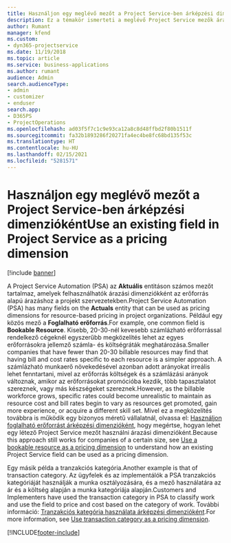 ```yaml
---
title: Használjon egy meglévő mezőt a Project Service-ben árképzési dimenzióként
description: Ez a témakör ismerteti a meglévő Project Service mezők árazási dimenzióként történő használatát.
author: Rumant
manager: kfend
ms.custom:
- dyn365-projectservice
ms.date: 11/19/2018
ms.topic: article
ms.service: business-applications
ms.author: rumant
audience: Admin
search.audienceType:
- admin
- customizer
- enduser
search.app:
- D365PS
- ProjectOperations
ms.openlocfilehash: ad03f5f7c1c9e93ca12a8c8d48ffbd2f80b1511f
ms.sourcegitcommit: fa32b1893286f20271fa4ec4be8fc68bd135f53c
ms.translationtype: HT
ms.contentlocale: hu-HU
ms.lasthandoff: 02/15/2021
ms.locfileid: "5281571"
---
```

# <a name="use-an-existing-field-in-project-service-as-a-pricing-dimension"></a><span data-ttu-id="11766-103">Használjon egy meglévő mezőt a Project Service-ben árképzési dimenzióként</span><span class="sxs-lookup"><span data-stu-id="11766-103">Use an existing field in Project Service as a pricing dimension</span></span>

[!include [banner](../includes/psa-now-project-operations.md)]

<span data-ttu-id="11766-104">A Project Service Automation (PSA) az **Aktuális** entitáson számos mezőt tartalmaz, amelyek felhasználhatók árazási dimenziókként az erőforrás alapú árazáshoz a projekt szervezetekben.</span><span class="sxs-lookup"><span data-stu-id="11766-104">Project Service Automation (PSA) has many fields on the **Actuals** entity that can be used as pricing dimensions for resource-based pricing in project organizations.</span></span> <span data-ttu-id="11766-105">Például egy közös mező a **Foglalható erőforrás**.</span><span class="sxs-lookup"><span data-stu-id="11766-105">For example, one common field is **Bookable Resource**.</span></span> <span data-ttu-id="11766-106">Kisebb, 20-30-nél kevesebb számlázható erőforrással rendelkező cégeknél egyszerűbb megközelítés lehet az egyes erőforrásokra jellemző számla- és költségráták meghatározása.</span><span class="sxs-lookup"><span data-stu-id="11766-106">Smaller companies that have fewer than 20-30 billable resources may find that having bill and cost rates specific to each resource is a simpler approach.</span></span> <span data-ttu-id="11766-107">A számlázható munkaerő növekedésével azonban adott arányokat irreális lehet fenntartani, mivel az erőforrás költségek és a számlázási arányok változnak, amikor az erőforrásokat promócióba kezdik, több tapasztalatot szereznek, vagy más készségeket szereznek.</span><span class="sxs-lookup"><span data-stu-id="11766-107">However, as the billable workforce grows, specific rates could become unrealistic to maintain as resource cost and bill rates begin to vary as resources get promoted, gain more experience, or acquire a different skill set.</span></span> <span data-ttu-id="11766-108">Mivel ez a megközelítés továbbra is működik egy bizonyos méretű vállalatnál, olvassa el: [Használjon foglalható erőforrást árképzési dimenzióként](bookable-resource-pricing-dimension.md), hogy megértse, hogyan lehet egy létező Project Service mezőt használni árazási dimenzióként.</span><span class="sxs-lookup"><span data-stu-id="11766-108">Because this approach still works for companies of a certain size, see [Use a bookable resource as a pricing dimension](bookable-resource-pricing-dimension.md) to understand how an existing Project Service field can be used as a pricing dimension.</span></span>

<span data-ttu-id="11766-109">Egy másik példa a tranzakciós kategória.</span><span class="sxs-lookup"><span data-stu-id="11766-109">Another example is that of transaction category.</span></span> <span data-ttu-id="11766-110">Az ügyfelek és az implementálók a PSA tranzakciós kategóriáját használják a munka osztályozására, és a mező használatára az ár és a költség alapján a munka kategóriája alapján.</span><span class="sxs-lookup"><span data-stu-id="11766-110">Customers and Implementers have used the transaction category in PSA to classify work and use the field to price and cost based on the category of work.</span></span> <span data-ttu-id="11766-111">További információ: [Tranzakciós kategória használata árképzési dimenzióként](transaction-category-pricing-dimension.md).</span><span class="sxs-lookup"><span data-stu-id="11766-111">For more information, see [Use transaction category as a pricing dimension](transaction-category-pricing-dimension.md).</span></span>


[!INCLUDE[footer-include](../includes/footer-banner.md)]
